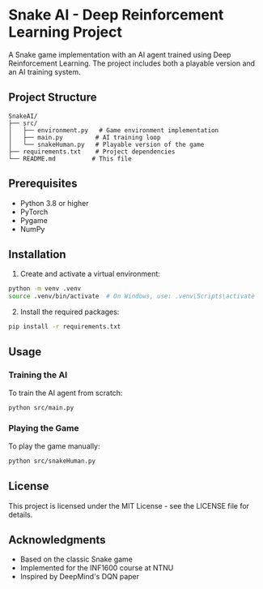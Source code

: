 # Snake AI - Deep Reinforcement Learning Project

A Snake game implementation with an AI agent trained using Deep Reinforcement Learning. The project includes both a playable version and an AI training system.

## Project Structure

```
SnakeAI/
├── src/
│   ├── environment.py   # Game environment implementation
│   ├── main.py         # AI training loop
│   └── snakeHuman.py   # Playable version of the game
├── requirements.txt    # Project dependencies
└── README.md          # This file
```

## Prerequisites

- Python 3.8 or higher
- PyTorch
- Pygame
- NumPy

## Installation

1. Create and activate a virtual environment:
```bash
python -m venv .venv
source .venv/bin/activate  # On Windows, use: .venv\Scripts\activate
```

2. Install the required packages:
```bash
pip install -r requirements.txt
```

## Usage

### Training the AI

To train the AI agent from scratch:
```bash
python src/main.py
```

### Playing the Game

To play the game manually:
```bash
python src/snakeHuman.py
```

## License

This project is licensed under the MIT License - see the LICENSE file for details.

## Acknowledgments

- Based on the classic Snake game
- Implemented for the INF1600 course at NTNU
- Inspired by DeepMind's DQN paper 